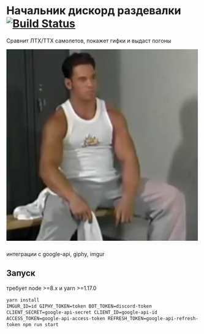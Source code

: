 # Начальник дискорд раздевалки [![Build Status](https://travis-ci.org/TehZarathustra/avsimach-discord.svg?branch=master)](https://travis-ci.org/TehZarathustra/avsimach-discord)

Сравнит ЛТХ/ТТХ самолетов, покажет гифки и выдаст погоны

![boss](assets/boss.jpg?width=300)

###
интеграции с google-api, giphy, imgur

## Запуск
требует node >=8.x и yarn >=1.17.0

```
yarn install
IMGUR_ID=id GIPHY_TOKEN=token BOT_TOKEN=discord-token CLIENT_SECRET=google-api-secret CLIENT_ID=google-api-id ACCESS_TOKEN=google-api-access-token REFRESH_TOKEN=google-api-refresh-token npm run start
```
